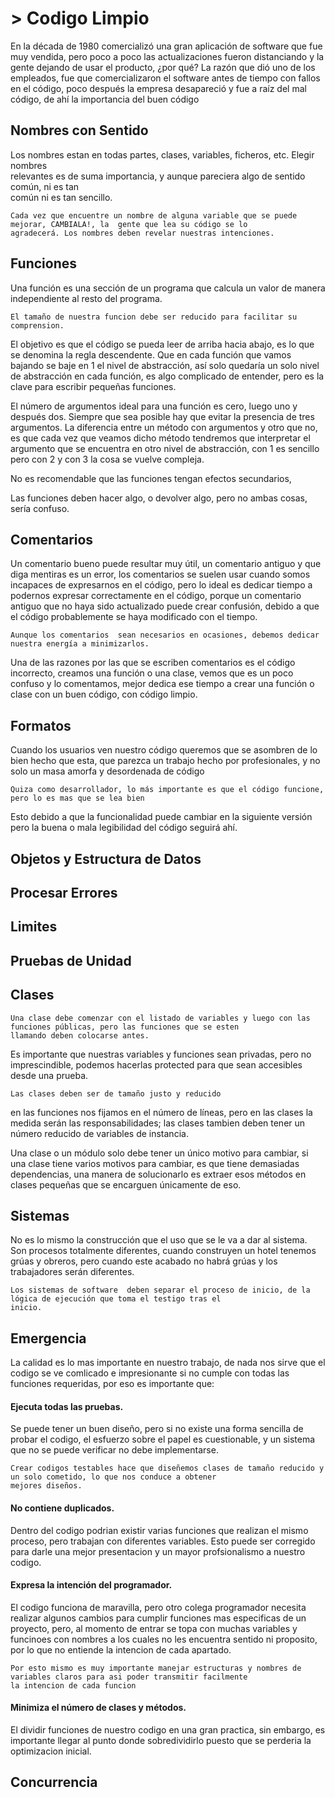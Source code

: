 # > Codigo Limpio

En la década de 1980 comercializó una gran aplicación de software que fue  muy vendida, pero poco a poco las actualizaciones fueron distanciando y la gente dejando  de  usar  el  producto,  ¿por  qué?  La  razón  que  dió  uno  de  los  empleados,  fue  que  comercializaron el software antes de tiempo con fallos en el código, poco después la  empresa desapareció y fue a raíz del mal código, de ahí la importancia del buen código

## Nombres con Sentido

Los  nombres  estan  en  todas  partes,  clases,  variables,  ficheros,  etc.  Elegir  nombres  
relevantes es de suma importancia, y aunque pareciera algo de sentido común, ni es tan  
común ni es tan sencillo.  

	Cada vez que encuentre un nombre de alguna variable que se puede mejorar, CAMBIALA!, la  gente que lea su código se lo 
	agradecerá. Los nombres deben revelar nuestras intenciones.

## Funciones

Una función es una sección de un programa que calcula un valor de manera independiente al resto del programa.

	El tamaño de nuestra funcion debe ser reducido para facilitar su comprension.

El objetivo es que el código se pueda leer de arriba hacia abajo, es lo que se denomina la  regla descendente. Que en cada función que vamos bajando se baje en 1 el nivel de  abstracción,  así  solo  quedaría  un  solo  nivel de abstracción en cada función, es algo  complicado de entender, pero es la clave para escribir pequeñas funciones.

El número de argumentos ideal para  una función es cero, luego uno y después dos. Siempre que sea posible hay que evitar la  presencia de tres argumentos. La diferencia entre un método con argumentos y otro que no,  es que cada vez que veamos dicho método tendremos que interpretar el argumento que se  encuentra en otro nivel de abstracción, con 1 es sencillo pero con 2 y con 3 la cosa se  vuelve compleja.

No  es  recomendable  que  las  funciones  tengan  efectos  secundarios,

Las funciones deben hacer algo, o devolver algo, pero no ambas cosas, sería confuso.

## Comentarios

Un comentario bueno puede resultar muy útil, un comentario antiguo y que diga mentiras es  un error, los comentarios se suelen usar cuando somos incapaces de expresarnos en el  código, pero lo ideal es dedicar tiempo a podernos expresar correctamente en el código,  porque un comentario antiguo que no haya sido actualizado puede crear confusión, debido  a que el código probablemente se haya modificado con el tiempo.

	Aunque los comentarios  sean necesarios en ocasiones, debemos dedicar nuestra energía a minimizarlos.

Una de las razones por las que se escriben comentarios es el código incorrecto, creamos  una función o una clase, vemos que es un poco confuso y lo comentamos, mejor dedica  ese tiempo a crear una función o clase con un buen código, con código limpio.

## Formatos

Cuando los usuarios ven nuestro código queremos que se asombren de lo bien hecho que  esta,  que  parezca  un  trabajo  hecho  por  profesionales,  y  no  solo  un masa amorfa y  desordenada de código

	Quiza como desarrollador, lo más importante es que el código funcione, pero lo es mas que se lea bien
	
Esto debido a que la	funcionalidad puede cambiar en la siguiente versión pero la buena o mala legibilidad del código seguirá ahí.

## Objetos y Estructura de Datos

## Procesar Errores

## Limites

## Pruebas de Unidad

## Clases

	Una clase debe comenzar con el listado de variables y luego con las funciones públicas, pero las funciones que se esten 
	llamando deben colocarse antes.
	
Es importante que nuestras variables y funciones sean privadas, pero no imprescindible,  podemos hacerlas  protected  para que sean accesibles desde una prueba.  

	Las clases deben ser de tamaño justo y reducido
	
en las funciones nos  fijamos en el número de líneas, pero en las clases la medida serán las responsabilidades; las clases tambien deben tener un número reducido de variables de instancia.

Una  clase o un módulo solo debe tener un único motivo para cambiar, si una clase tiene varios  motivos para cambiar, es que tiene demasiadas dependencias, una manera de solucionarlo  es extraer esos métodos en clases pequeñas que se encarguen únicamente de eso.

## Sistemas

No es lo mismo la construcción que el uso que se le va a dar al sistema. Son procesos  totalmente diferentes, cuando construyen un hotel tenemos grúas y obreros, pero cuando este  acabado no habrá grúas y los trabajadores serán diferentes. 

	Los sistemas de software  deben separar el proceso de inicio, de la lógica de ejecución que toma el testigo tras el 
	inicio.

## Emergencia

La calidad es lo mas importante en nuestro trabajo, de nada nos sirve que el codigo se ve comlicado e impresionante si no cumple con todas las funciones requeridas, por eso es importante que:

#### Ejecuta todas las pruebas.  

Se puede tener un buen diseño, pero si no existe una forma sencilla de probar el codigo, el esfuerzo sobre el papel  es cuestionable, y un sistema que no se puede verificar no debe implementarse.

	Crear codigos testables hace que diseñemos clases de tamaño reducido y	un solo cometido, lo que nos conduce a obtener 
	mejores diseños.

#### No contiene duplicados.  

Dentro del codigo podrian existir varias funciones que realizan el mismo proceso, pero trabajan con diferentes variables. Esto puede ser corregido para darle una mejor presentacion y un mayor profsionalismo a nuestro codigo.

#### Expresa la intención del programador.  

El codigo funciona de maravilla, pero otro colega programador necesita realizar algunos cambios para cumplir funciones mas especificas de un proyecto, pero, al momento de entrar se topa con muchas variables y funcinoes con nombres a los cuales no les encuentra sentido ni proposito, por lo que no entiende la intencion de cada apartado.

	Por esto mismo es muy importante manejar estructuras y nombres de variables claros para asi poder transmitir facilmente 
	la intencion de cada funcion

#### Minimiza el número de clases y métodos.

El dividir funciones de nuestro codigo en una gran practica, sin embargo, es importante llegar al punto donde sobredividirlo puesto que se perderia la optimizacion inicial.

## Concurrencia

